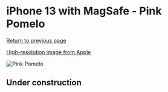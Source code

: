 # iPhone 13 with MagSafe - Pink Pomelo

[Return to previous page](/iphone_13)

[High-resolution image from Apple](https://store.storeimages.cdn-apple.com/8756/as-images.apple.com/is/MM253?wid=4500&hei=4500&fmt=png)

<div style="width: 500px"><img src="/almost_uncompressed/MM253.webp" alt="Pink Pomelo"></div>

## Under construction
